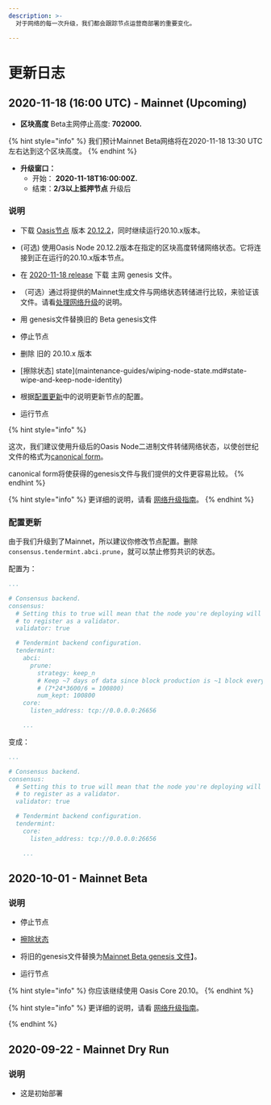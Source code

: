 ```yaml
---
description: >-
  对于网络的每一次升级，我们都会跟踪节点运营商部署的重要变化。

---
```


# 更新日志

## 2020-11-18 \(16:00 UTC\) - Mainnet \(Upcoming\)

* **区块高度**  Beta主网停止高度: **702000.**

{% hint style="info" %}
我们预计Mainnet Beta网络将在2020-11-18 13:30 UTC 左右达到这个区块高度。
{% endhint %}

* **升级窗口：**
  * 开始： **2020-11-18T16:00:00Z.**
  * 结束：**2/3以上抵押节点** 升级后

### 说明

* 下载 [Oasis节点](prerequisites/oasis-node.md) 版本 [20.12.2](https://github.com/oasisprotocol/oasis-core/releases/tag/v20.12.2)，同时继续运行20.10.x版本。

* (可选) 使用Oasis Node 20.12.2版本在指定的区块高度转储网络状态。它将连接到正在运行的20.10.x版本节点。

* 在 [2020-11-18 release](https://github.com/oasisprotocol/mainnet-artifacts/releases/tag/2020-11-18) 下载 主网 genesis 文件。

* （可选）通过将提供的Mainnet生成文件与网络状态转储进行比较，来验证该文件。请看[处理网络升级](maintenance-guides/handling-network-upgrades.md#download-and-verify-the-provided-genesis-file)的说明。

* 用 genesis文件替换旧的 Beta genesis文件

* 停止节点

* 删除 旧的 20.10.x 版本

* [擦除状态] state](maintenance-guides/wiping-node-state.md#state-wipe-and-keep-node-identity)

* 根据[配置更新](upgrade-log.md#configuration-changes)中的说明更新节点的配置。

* 运行节点

{% hint style="info" %}

这次，我们建议使用升级后的Oasis Node二进制文件转储网络状态，以使创世纪文件的格式为[canonical form](https://docs.oasis.dev/oasis-core/high-level-components/index/genesis#canonical-form)。

canonical form将使获得的genesis文件与我们提供的文件更容易比较。
{% endhint %}

{% hint style="info" %}
更详细的说明，请看 [网络升级指南](maintenance-guides/handling-network-upgrades.md)。
{% endhint %}

### 配置更新


由于我们升级到了Mainnet，所以建议你修改节点配置。删除`consensus.tendermint.abci.prune`，就可以禁止修剪共识的状态。

配置为：

```yaml
...

# Consensus backend.
consensus:
  # Setting this to true will mean that the node you're deploying will attempt
  # to register as a validator.
  validator: true

  # Tendermint backend configuration.
  tendermint:
    abci:
      prune:
        strategy: keep_n
        # Keep ~7 days of data since block production is ~1 block every 6 seconds.
        # (7*24*3600/6 = 100800)
        num_kept: 100800
    core:
      listen_address: tcp://0.0.0.0:26656

    ...
```

变成：

```yaml
...

# Consensus backend.
consensus:
  # Setting this to true will mean that the node you're deploying will attempt
  # to register as a validator.
  validator: true

  # Tendermint backend configuration.
  tendermint:
    core:
      listen_address: tcp://0.0.0.0:26656

    ...
```

## 2020-10-01 - Mainnet Beta

### 说明

* 停止节点
* [擦除状态](maintenance-guides/wiping-node-state.md#state-wipe-and-keep-node-identity)

* 将旧的genesis文件替换为[Mainnet Beta genesis 文件](../mainnet/mainnet-beta-overview.md#mainnet-beta-genesis-file)】。

* 运行节点

{% hint style="info" %}
你应该继续使用 Oasis Core 20.10。
{% endhint %}

{% hint style="info" %}
更详细的说明，请看 [网络升级指南](maintenance-guides/handling-network-upgrades.md)。

{% endhint %}

## 2020-09-22 - Mainnet Dry Run

### 说明

* 这是初始部署
